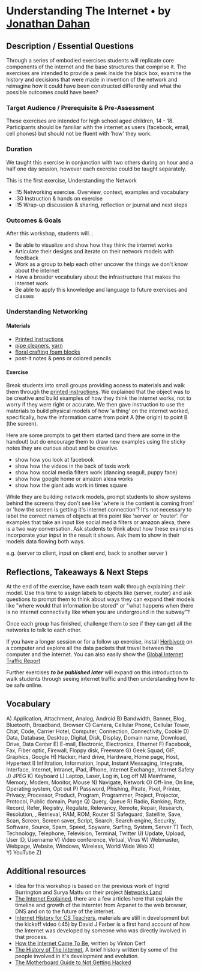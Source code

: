 # Understanding The Internet • by [Jonathan Dahan](http://jedahan.com/)

## Description / Essential Questions
Through a series of embodied exercises students will replicate core components of the internet and the base structures that comprise it. The exercises are intended to provide a peek inside the black box, examine the history and decisions that were made in invention of the network and reimagine how it could have been constructed differently and what the possible outcomes could have been? 


### Target Audience / Prerequisite & Pre-Assessment
These exercises are intended for high school aged children, 14 - 18. Participants should be familiar with the internet as users (facebook, email, cell phones) but should not be fluent with 'how' they work.


### Duration
We taught this exercise in conjunction with two others during an hour and a half one day session, however each exercise could be taught separately. 

This is the first exercise, Understanding the Network
* :15 Networking exercise. Overview, context, examples and vocabulary 
* :30 Instruction & hands on exercise 
* :15 Wrap-up discussion & sharing, reflection or journal and next steps


### Outcomes & Goals
After this workshop, students will...
* Be able to visualize and show how they think the internet works
* Articulate their designs and iterate on their network models with feedback
* Work as a group to help each other uncover the things we don't know about the internet
* Have a broader vocabulary about the infrastructure that makes the internet work
* Be able to apply this knowledge and language to future exercises and classes


### Understanding Networking

#### Materials
* [Printed Instructions](http://networks.land/handouts/colors-for-blocks.pdf)
* [pipe cleaners](https://www.amazon.com/gp/product/B01GK0Z8XW/ref=as_li_tl?ie=UTF8&camp=1789&creative=9325&creativeASIN=B01GK0Z8XW&linkCode=as2&tag=eye013-20&linkId=0a4b2fc6e7196ea3c94bc6a1edf9107f), [yarn](https://www.amazon.com/gp/product/B016O6U3OG/ref=as_li_tl?ie=UTF8&camp=1789&creative=9325&creativeASIN=B016O6U3OG&linkCode=as2&tag=eye013-20&linkId=1fae5a860734fa2b7a83167f56ef411b)
* [floral crafting foam blocks](https://www.amazon.com/gp/product/B00GO4W2S4/ref=as_li_tl?ie=UTF8&camp=1789&creative=9325&creativeASIN=B00GO4W2S4&linkCode=as2&tag=eye013-20&linkId=d04cfd1f9a5df82a194daffe5c6557fe)
* post-it notes & pens or colored pencils

#### Exercise
Break students into small groups providing access to materials and walk them through the [printed instructions](). We explained that the object was to be creative and build examples of how they think the internet works, not to worry if they were right or accurate. We then gave instruction to use the materials to build physical models of how 'a thing' on the internet worked, specifically, how the information came from point A (the origin) to point B (the screen).

Here are some prompts to get them started (and there are some in the handout) but do encourage them to draw new examples using the sticky notes they are curious about and be creative.
* show how you look at facebook
* show how the videos in the back of taxis work
* show how social media filters work (dancing seagull, puppy face)
* show how google home or amazon alexa works
* show how the giant ads work in times square

While they are building network models, prompt students to show  systems behind the screens they don't see like 'where is the content is coming from' or 'how the screen is getting it's internet connection'?
It's not necessary to label the correct names of objects at this point like 'server' or 'router'.
For examples that take an input like social media filters or amazon alexa, there is a two way conversation. Ask students to think about how these examples incorporate your input in the result it shows. Ask them to show in their models data flowing both ways. 


e.g. (server to client, input on client end, back to another server )


## Reflections, Takeaways & Next Steps

At the end of the exercise, have each team walk through explaining their model. Use this time to assign labels to objects like (server, router) and ask questions to prompt them to think about ways they can expand their models like "where would that information be stored" or "what happens when there is no internet connectivity like when you are underground in the subway"?

Once each group has finished, challenge them to see if they can get all the networks to talk to each other. 

If you have a longer session or for a follow up exercise, install [Herbivore](https://github.com/samatt/herbivore) on a computer and explore all the data packets that travel between the computer and the internet. You can also easily show the [Global Internet Traffic Report](http://www.internettrafficreport.com/)

Further exercises ***to be published later*** will expand on this introduction to walk students through seeing internet traffic and then understanding how to be safe online.


## Vocabulary
A)  Application, Attachment, Analog, Android
B)  Bandwidth, Banner, Blog, Bluetooth, Broadband, Browser
C)  Camera, Cellular Phone, Cellular Tower, Chat, Code, Carrier Hotel, Computer, Connection, Connectivity, Cookie
D)  Data, Database, Desktop, Digital, Disk, Display, Domain name, Download, Drive, Data Center
E)	E-mail, Electronic, Electronics, Ethernet
F)	Facebook, Fax, Fiber optic, Firewall, Floppy disk, Freeware
G)	Geek Squad, GIF, Graphics, Google
H)	Hacker, Hard drive, Hardware, Home page, Host, Hypertext
I)	Infiltration, Information, Input, Instant Messaging, Integrate, Interface, Internet, Intranet, iPad, iPhone, Internet Exchange, Internet Safety
J)	JPEG
K)	Keyboard
L)	Laptop, Laser, Log in, Log off
M)	Mainframe, Memory, Modem, Monitor, Mouse
N)	Navigate, Network
O)	Off-line, On line, Operating system, Opt out
P)	Password, Phishing, Pirate, Pixel, Printer, Privacy, Processor, Product, Program, Programmer, Project, Projector, Protocol, Public domain, Purge
Q)	Query, Queue
R)	Radio, Ranking, Rate, Record, Refer, Registry, Regulate, Relevancy, Remote, Repair, Research, Resolution, , Retrieval, RAM, ROM, Router
S)	Safeguard, Satellite, Save, Scan, Screen, Screen saver, Script, Search, Search engine, Security, Software, Source, Spam, Speed, Spyware, Surfing, System, Server
T)	Tech, Technology, Telephone, Television, Terminal, Twitter
U)	Update, Upload, User ID, Username
V)	Video conference, Virtual, Virus
W)	Webmaster, Webpage, Website, Windows, Wireless, World Wide Web
X)	
Y)	YouTube
Z)	


## Additional resources
* Idea for this workshop is based on the previous work of Ingrid Burrington and Surya Mattu on their project [Networks Land](http://networks.land/)
* [The Internet Explained](https://sonet.digital/articles/internet-explained/), there are a few articles here that explain the timeline and growth of the interntet from Arpanet to the web browser, DNS and on to the future of the internet. 
* [Internet History for CS Teachers](https://livestream.com/internetsociety/ihforcs), materials are still in development but the kickoff video (:45) by David J Farber is a first hand account of how the Internet was developed by someone who was directly involved in that process.
* [How the Internet Came To Be](http://netvalley.com/archives/mirrors/cerf-how-inet.html), written by Vinton Cerf
* [The History of The Internet](https://www.internetsociety.org/internet/history-internet/brief-history-internet/), A brief history written by some of the people involved in it's development and evolution.
* [The Motherboard Guide to Not Getting Hacked](https://motherboard.vice.com/en_us/article/d3devm/motherboard-guide-to-not-getting-hacked-online-safety-guide?utm_campaign=pockethits&utm_medium=email&utm_source=pocket)

